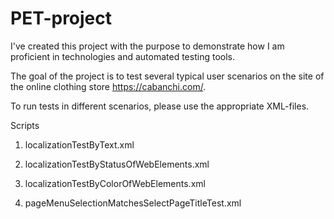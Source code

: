 # PET-project

I've created this project with the purpose to demonstrate how I am proficient in technologies and automated testing tools.
 
 The goal of the project is to test several typical user scenarios on the site of the online clothing store https://cabanchi.com/.

 To run tests in different scenarios, please use the appropriate XML-files. 

 Scripts

1. localizationTestByText.xml

2. localizationTestByStatusOfWebElements.xml

3. localizationTestByColorOfWebElements.xml

4. pageMenuSelectionMatchesSelectPageTitleTest.xml
